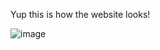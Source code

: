 Yup this is how the website looks!

![image](https://github.com/user-attachments/assets/0084d6f0-b1ea-43af-a830-05c4c37358b3)
